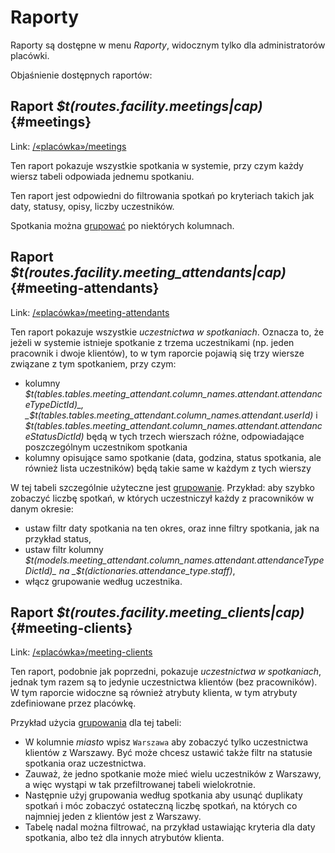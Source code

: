 # Raporty

Raporty są dostępne w menu _Raporty_, widocznym tylko dla administratorów placówki.

Objaśnienie dostępnych raportów:

## Raport _$t(routes.facility.meetings|cap)_ {#meetings}

Link: [/«placówka»/meetings](/__facility/meetings)

Ten raport pokazuje wszystkie spotkania w systemie, przy czym każdy wiersz tabeli odpowiada jednemu spotkaniu.

Ten raport jest odpowiedni do filtrowania spotkań po kryteriach takich jak daty, statusy, opisy, liczby uczestników.

Spotkania można [grupować](table-grouping) po niektórych kolumnach.

## Raport _$t(routes.facility.meeting_attendants|cap)_ {#meeting-attendants}

Link: [/«placówka»/meeting-attendants](/__facility/meeting-attendants)

Ten raport pokazuje wszystkie _uczestnictwa w spotkaniach_. Oznacza to, że jeżeli w systemie istnieje spotkanie z trzema uczestnikami
(np. jeden pracownik i dwoje klientów), to w tym raporcie pojawią się trzy wiersze związane z tym spotkaniem, przy czym:

- kolumny _$t(tables.tables.meeting_attendant.column_names.attendant.attendanceTypeDictId)_,
_$t(tables.tables.meeting_attendant.column_names.attendant.userId)_ i
_$t(tables.tables.meeting_attendant.column_names.attendant.attendanceStatusDictId)_ będą w tych trzech wierszach różne,
odpowiadające poszczególnym uczestnikom spotkania
- kolumny opisujące samo spotkanie (data, godzina, status spotkania, ale również lista uczestników) będą takie same w każdym z tych wierszy

W tej tabeli szczególnie użyteczne jest [grupowanie](table-grouping). Przykład: aby szybko zobaczyć liczbę spotkań,
w których uczestniczył każdy z pracowników w danym okresie:

- ustaw filtr daty spotkania na ten okres, oraz inne filtry spotkania, jak na przykład status,
- ustaw filtr kolumny _$t(models.meeting_attendant.column_names.attendant.attendanceTypeDictId)_ na
_$t(dictionaries.attendance_type.staff)_,
- włącz grupowanie według uczestnika.

## Raport _$t(routes.facility.meeting_clients|cap)_ {#meeting-clients}

Link: [/«placówka»/meeting-clients](/__facility/meeting-clients)

Ten raport, podobnie jak poprzedni, pokazuje _uczestnictwa w spotkaniach_, jednak tym razem są to jedynie uczestnictwa klientów
(bez pracowników). W tym raporcie widoczne są również atrybuty klienta, w tym atrybuty zdefiniowane przez placówkę.

Przykład użycia [grupowania](table-grouping) dla tej tabeli:

- W kolumnie _miasto_ wpisz `Warszawa` aby zobaczyć tylko uczestnictwa klientów z Warszawy.
Być może chcesz ustawić także filtr na statusie spotkania oraz uczestnictwa.
- Zauważ, że jedno spotkanie może mieć wielu uczestników z Warszawy, a więc wystąpi w tak przefiltrowanej tabeli wielokrotnie.
- Następnie użyj grupowania według spotkania aby usunąć duplikaty spotkań i móc zobaczyć ostateczną liczbę spotkań,
na których co najmniej jeden z klientów jest z Warszawy.
- Tabelę nadal można filtrować, na przykład ustawiając kryteria dla daty spotkania, albo też dla innych atrybutów klienta.
